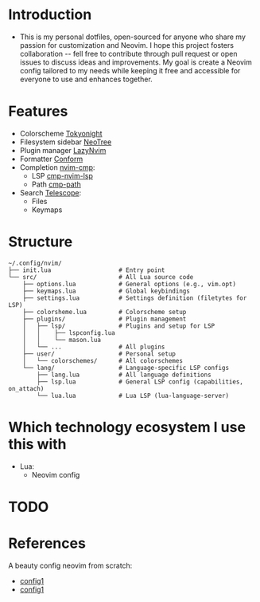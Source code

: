# Introduction
- This is my personal dotfiles, open-sourced for
anyone who share my passion for customization and
Neovim. I hope this project fosters collaboration
-- fell free to contribute through pull request or
open issues to discuss ideas and improvements. My
goal is create a Neovim config tailored to my
needs while keeping it free and accessible for
everyone to use and enhances together.
# Features
- Colorscheme [Tokyonight](https://github.com/folke/tokyonight.nvim)
- Filesystem sidebar [NeoTree](https://github.com/nvim-neo-tree/neo-tree.nvim)
- Plugin manager [LazyNvim](https://github.com/folke/lazy.nvim)
- Formatter [Conform](https://github.com/stevearc/conform.nvim)
- Completion [nvim-cmp](https://github.com/hrsh7th/nvim-cmp):
    - LSP [cmp-nvim-lsp](https://github.com/hrsh7th/cmp-nvim-lsp)
    - Path [cmp-path](https://github.com/hrsh7th/cmp-path)
- Search [Telescope](https://github.com/nvim-telescope/telescope.nvim):
    - Files
    - Keymaps

# Structure
```
~/.config/nvim/
├── init.lua                   # Entry point
└── src/                       # All Lua source code
    ├── options.lua            # General options (e.g., vim.opt)
    ├── keymaps.lua            # Global keybindings
    ├── settings.lua           # Settings definition (filetytes for LSP)
    ├── colorsheme.lua         # Colorscheme setup
    ├── plugins/               # Plugin management
    │   ├── lsp/               # Plugins and setup for LSP
    │   │    ├── lspconfig.lua 
    │   │    └── mason.lua     
    │   └── ...                # All plugins
    ├── user/                  # Personal setup
    │   └── colorschemes/      # All colorschemes
    └── lang/                  # Language-specific LSP configs
        ├── lang.lua           # All language definitions
        ├── lsp.lua            # General LSP config (capabilities, on_attach)
        └── lua.lua            # Lua LSP (lua-language-server)
```
# Which technology ecosystem I use this with
- Lua:
    - Neovim config
# TODO
# References
A beauty config neovim from scratch: 
- [config1](https://github.com/Nguyen-Hoang-Nam/nvim-dotfiles-kitty)
- [config1](https://github.com/caarlos0/dotfiles)
